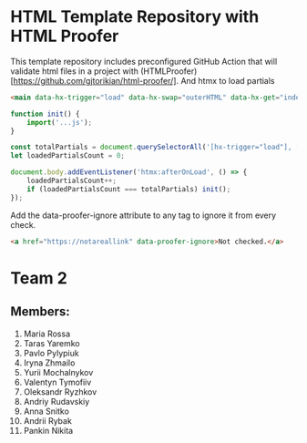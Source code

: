 # HTML Template Repository with HTML Proofer

This template repository includes preconfigured GitHub Action that will validate html files in a project with (HTMLProofer)[https://github.com/gjtorikian/html-proofer/].
And htmx to load partials

```html
<main data-hx-trigger="load" data-hx-swap="outerHTML" data-hx-get="index.main.partial.html"></main>
```


```js
function init() {
    import('...js');
}

const totalPartials = document.querySelectorAll('[hx-trigger="load"], [data-hx-trigger="load"]').length;
let loadedPartialsCount = 0;

document.body.addEventListener('htmx:afterOnLoad', () => {
    loadedPartialsCount++;
    if (loadedPartialsCount === totalPartials) init();
});
```

Add the data-proofer-ignore attribute to any tag to ignore it from every check.

```html
<a href="https://notareallink" data-proofer-ignore>Not checked.</a>
```


# Team 2

## Members:
1. Maria Rossa
2. Taras Yaremko
3. Pavlo Pylypiuk
4. Iryna Zhmailo
5. Yurii Mochalnykov
6. Valentyn Tymofiiv
7. Oleksandr Ryzhkov
8. Andriy Rudavskiy
9. Anna Snitko
10. Andrii Rybak
11. Pankin Nikita
